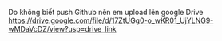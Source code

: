 Do không biết push Github nên em upload lên google Drive
https://drive.google.com/file/d/17ZtUGg0-o_wKR01_UjYLNG9-wMDaVcDZ/view?usp=drive_link
